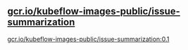 
[gcr.io/kubeflow-images-public/issue-summarization](https://hub.docker.com/r/anjia0532/kubeflow-images-public.issue-summarization/tags/)
-----


[gcr.io/kubeflow-images-public/issue-summarization:0.1](https://hub.docker.com/r/anjia0532/kubeflow-images-public.issue-summarization/tags/)


